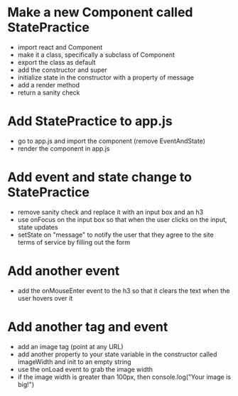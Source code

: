 # Make a new Component called StatePractice
- import react and Component
- make it a class, specifically a subclass of Component
- export the class as default
- add the constructor and super
- initialize state in the constructor with a property of message
- add a render method
- return a sanity check

# Add StatePractice to app.js
- go to app.js and import the component (remove EventAndState)
- render the component in app.js

# Add event and state change to StatePractice
- remove sanity check and replace it with an input box and an h3
- use onFocus on the input box so that when the user clicks on the input, state updates
- setState on "message" to notify the user that they agree to the site terms of service by filling out the form

# Add another event
- add the onMouseEnter event to the h3 so that it clears the text when the user hovers over it

# Add another tag and event
- add an image tag (point at any URL)
- add another property to your state variable in the constructor called imageWidth and init to an empty string
- use the onLoad event to grab the image width
- if the image width is greater than 100px, then console.log("Your image is big!")